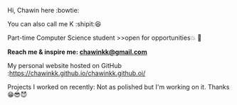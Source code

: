 Hi, Chawin here :bowtie:

You can also call me K :shipit::laughing:

Part-time Computer Science student >>open for opportunities💥 🌈

**Reach me & inspire me: chawinkk@gmail.com**

My personal website hosted on GitHub :https://chawinkk.github.io/chawinkk.github.oi/

Projects I worked on recently:
Not as polished but I'm working on it. Thanks 😁:sunglasses::smiling_imp:
